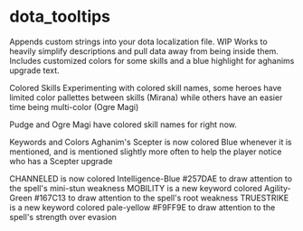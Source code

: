 # dota_tooltips
Appends custom strings into your dota localization file. 
WIP
Works to heavily simplify descriptions and pull data away from being inside them.
Includes customized colors for some skills and a blue highlight for aghanims upgrade text.

Colored Skills
Experimenting with colored skill names, some heroes have limited color pallettes between skills (Mirana) while others have an easier time being multi-color (Ogre Magi)

Pudge and Ogre Magi have colored skill names for right now.

Keywords and Colors
Aghanim's Scepter is now colored Blue whenever it is mentioned, and is mentioned slightly more often to help the player notice who has a Scepter upgrade

CHANNELED is now colored Intelligence-Blue #257DAE to draw attention to the spell's mini-stun weakness
MOBILITY is a new keyword colored Agility-Green #167C13 to draw attention to the spell's root weakness
TRUESTRIKE is a new keyword colored pale-yellow #F9FF9E to draw attention to the spell's strength over evasion
